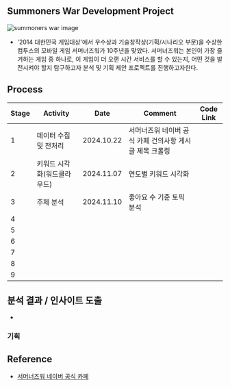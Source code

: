 ## Summoners War Development Project

![summoners war image](https://github.com/user-attachments/assets/f68f2013-b022-412a-bab5-9568cd04b2d3)

- '2014 대한민국 게임대상'에서 우수상과 기술창작상(기획/시나리오 부문)을 수상한 컴투스의 모바일 게임 서머너즈워가 10주년을 맞았다. 서머너즈워는 본인이 가장 즐겨하는 게임 중 하나로, 이 게임이 더 오랜 시간 서비스를 할 수 있는지, 어떤 것을 발전시켜야 할지 탐구하고자 분석 및 기획 제안 프로젝트를 진행하고자한다.
 

## Process

|Stage|Activity|Date|Comment|Code Link|
|--|--|--|--|--|
|1|데이터 수집 및 전처리|2024.10.22|서머너즈워 네이버 공식 카페 건의사항 게시글 제목 크롤링||
|2|키워드 시각화(워드클라우드)|2024.11.07|연도별 키워드 시각화||
|3|주제 분석|2024.11.10|좋아요 수 기준 토픽 분석||
|4|||||
|5|||||
|6|||||
|7|||||
|8|||||
|9|||||



## 분석 결과 / 인사이트 도출

- 

### 기획


## Reference
- [서머너즈워 네이버 공식 카페](https://cafe.naver.com/smonwar)